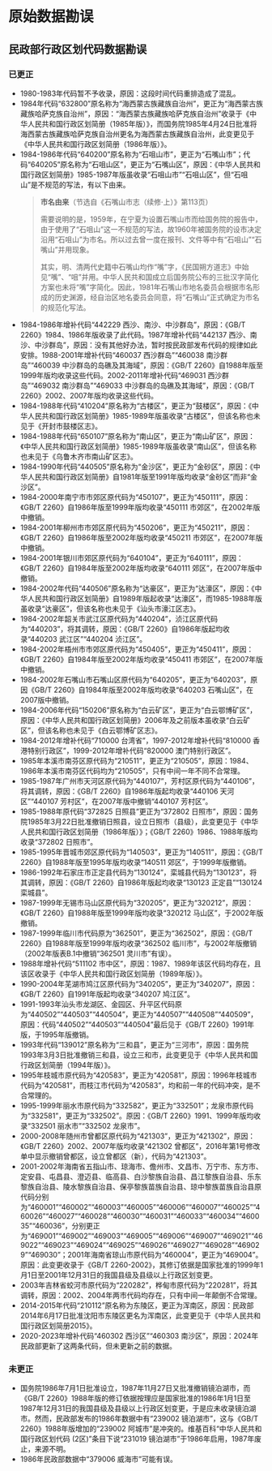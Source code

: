 # 原始数据勘误

## 民政部行政区划代码数据勘误

### 已更正

- 1980-1983年代码暂不予收录，原因：这段时间代码重排造成了混乱。
- 1984年代码“632800”原名称为“海西蒙古族藏族自治州”，更正为“海西蒙古族藏族哈萨克族自治州”，原因：“海西蒙古族藏族哈萨克族自治州”收录于《中华人民共和国行政区划简册（1985年版）》，而国务院1985年4月24日批准将海西蒙古族藏族哈萨克族自治州更名为海西蒙古族藏族自治州，此变更见于《中华人民共和国行政区划简册（1986年版）》。
- 1984-1986年代码“640200”原名称为“石咀山市”，更正为“石嘴山市”；代码“640205”原名称为“石咀山区”，更正为“石嘴山区”，原因：《中华人民共和国行政区划简册》1985-1987年版虽收录“石咀山市”“石咀山区”，但“石咀山”是不规范的写法，有以下由来。
    > **市名由来**（节选自《石嘴山市志（续修·上）》第113页）
    >
    > 需要说明的是，1959年，在宁夏为设置石嘴山市而给国务院的报告中，由于使用了“石咀山”这一不规范的写法，故1960年被国务院的设市决定沿用“石咀山”为市名。所以过去曾一度在报刊、文件等中有“石咀山”“石嘴山”并用现象。
    >
    > 其实，明、清两代史籍中石嘴山均作“嘴”字，《民国朔方道志》中始见“嘴”、“咀”并用。中华人民共和国成立后国务院公布的三批汉字简化方案也未将“嘴”字简化。因此，1981年石嘴山市地名委员会根据市名形成的历史渊源，经自治区地名委员会同意，将“石嘴山”正式确定为市名的规范化写法。
- 1984-1986年增补代码“442229 西沙、南沙、中沙群岛”，原因：《GB/T 2260》1984、1986年版收录了此代码。1987年增补代码“442137 西沙、南沙、中沙群岛”，原因：没有其他好办法，暂时按民政部发布代码的规律如此安排。1988-2001年增补代码“460037 西沙群岛”“460038 南沙群岛”“460039 中沙群岛的岛礁及其海域”，原因：《GB/T 2260》自1988年版至1999年版均收录这些代码。2002-2011年增补代码“469031 西沙群岛”“469032 南沙群岛”“469033 中沙群岛的岛礁及其海域”，原因：《GB/T 2260》2002、2007年版均收录这些代码。
- 1984-1988年代码“410204”原名称为“古楼区”，更正为“鼓楼区”，原因：《中华人民共和国行政区划简册》1985-1989年版虽收录“古楼区”，但该名称也未见于《开封市鼓楼区志》。
- 1984-1988年代码“650107”原名称为“南山区”，更正为“南山矿区”，原因：《中华人民共和国行政区划简册》1985-1989年版虽收录“南山区”，但该名称也未见于《乌鲁木齐市南山矿区志》。
- 1984-1990年代码“440505”原名称为“金沙区”，更正为“金砂区”，原因：《中华人民共和国行政区划简册》自1981年版至1991年版均收录“金砂区”而非“金沙区”。
- 1984-2000年南宁市市郊区原代码为“450107”，更正为“450111”，原因：《GB/T 2260》自1986年版至1999年版均收录“450111 市郊区”，在2002年版中撤销。
- 1984-2001年柳州市市郊区原代码为“450206”，更正为“450211”，原因：《GB/T 2260》自1986年版至2002年版均收录“450211 市郊区”，在2007年版中撤销。
- 1984-2001年银川市郊区原代码为“640104”，更正为“640111”，原因：《GB/T 2260》自1984年版至2002年版均收录“640111 郊区”，在2007年版中撤销。
- 1984-2002年代码“440506”原名称为“达豪区”，更正为“达濠区”，原因：《中华人民共和国行政区划简册》自1989年版起收录“达濠区”，而1985-1988年版虽收录“达豪区”，但该名称也未见于《汕头市濠江区志》。
- 1984-2002年韶关市武江区原代码为“440204”，浈江区原代码为“440203”，将其调转，原因：《GB/T 2260》自1986年版起均收录“440203 武江区”“440204 浈江区”。
- 1984-2002年梧州市市郊区原代码为“450405”，更正为“450411”，原因：《GB/T 2260》自1984年版至2002年版均收录“450411 市郊区”，在2007年版中撤销。
- 1984-2002年石嘴山市石嘴山区原代码为“640205”，更正为“640203”，原因《GB/T 2260》自1984年版至2002年版均收录“640203 石嘴山区”，在2007版中撤销。
- 1984-2006年代码“150206”原名称为“白云矿区”，更正为“白云鄂博矿区”，原因：《中华人民共和国行政区划简册》2006年及之前版本虽收录“白云矿区”，但该名称也未见于《白云鄂博矿区志》。
- 1984-2012年增补代码“710000 台湾省”，1997-2012年增补代码“810000 香港特别行政区”，1999-2012年增补代码“820000 澳门特别行政区”。
- 1985年本溪市南芬区原代码为“210511”，更正为“210505”，原因：1984、1986年本溪市南芬区代码均为“210505”，只有中间一年不同不合常理。
- 1985-1987年广州市天河区原代码为“440107”，芳村区原代码为“440106”，将其调转，原因：《GB/T 2260》自1986年版起均收录“440106 天河区”“440107 芳村区”，在2007年版中撤销“440107 芳村区”。
- 1985-1988年原代码“372825 日照县”更正为“372802 日照市”，原因：国务院1985年3月22日批准撤销日照县，设立日照市（县级），此变更见于《中华人民共和国行政区划简册（1986年版）》；《GB/T 2260》1986、1988年版均收录“372802 日照市”。
- 1985-1995年晋城市郊区原代码为“140503”，更正为“140511”，原因：《GB/T 2260》自1988年版至1995年版均收录“140511 郊区”，于1999年版撤销。
- 1986-1992年石家庄市正定县代码为“130124”，栾城县代码为“130123”，将其调转，原因：《GB/T 2260》自1986年版起均收录“130123 正定县”“130124 栾城县”。
- 1987-1999年无锡市马山区原代码为“320205”，更正为“320212”，原因：《GB/T 2260》自1988年版至1999年版均收录“320212 马山区”，于2002年版撤销。
- 1987-1999年临川市代码原为“362501”，更正为“362502”，原因：《GB/T 2260》自1988年版至1999年版均收录“362502 临川市”，与2002年版撤销（2002年版表B.1中撤销“362501 灵川市”有误）。
- 1988年增补代码“511102 市中区”，原因：1987、1989年该区代码均存在，且该区收录于《中华人民共和国行政区划简册（1989年版）》。
- 1990-2004年芜湖市鸠江区原代码为“340205”，更正为“340207”，原因：《GB/T 2260》自1991年版起均收录“340207 鸠江区”。
- 1991-1993年汕头市龙湖区、金园区、升平区代码原为“440502”“440503”“440504”，更正为“440507”“440508”“440509”，原因：代码“440502”“440503”“440504”最后见于《GB/T 2260》1991年版，于1995年版撤销。
- 1993年代码“139012”原名称为“三和县”，更正为“三河市”，原因：国务院1993年3月3日批准撤销三和县，设立三和市，此变更见于《中华人民共和国行政区划简册（1994年版）》。
- 1995年枝城市原代码为“420583”，更正为“420581”，原因：1996年枝城市代码为“420581”，而枝江市代码为“420583”，均和前一年的代码冲突，是不合常理的。
- 1995-1999年丽水市原代码为“332582”，更正为“332501”；龙泉市原代码为“332581”，更正为“332502”。原因：《GB/T 2260》1991、1999年版均收录“332501 丽水市”“332502 龙泉市”。
- 2000-2008年随州市曾都区原代码为“421303”，更正为“421302”，原因：《GB/T 2260》2002、2007年版均收录“421302 曾都区”，2016年第1号修改单中显示撤销曾都区，设立曾都区（新），代码为“421303”。
- 2001-2002年海南省五指山市、琼海市、儋州市、文昌市、万宁市、东方市、定安县、屯昌县、澄迈县、临高县、白沙黎族自治县、昌江黎族自治县、乐东黎族自治县、陵水黎族自治县、保亭黎族苗族自治县、琼中黎族苗族自治县原代码分别为“460001”“460002”“460003”“460005”“460006”“460007”“460025”“460026”“460027”“460028”“460030”“460031”“460033”“460034”“460035”“460036”，分别更正为“469001”“469002”“469003”“469005”“469006”“469007”“469021”“469022”“469023”“469024”“469025”“469026”“469027”“469028”“469029”“469030”；2001年海南省琼山市原代码为“460004”，更正为“469004”。原因：此变更收录于《GB/T 2260-2002》，其修订依据是国家批准的1999年1月1日至2001年12月31日的我国县级及县级以上行政区划变更。
- 2003年吉林省蛟河市原代码为“220282”，桦甸市原代码为“220281”，将其调转，原因：2002、2004年两市代码均存在，只有中间一年颠倒不合常理。
- 2014-2015年代码“210112”原名称为东陵区，更正为浑南区，原因：民政部2014年6月17日批准沈阳市东陵区更名为浑南区，此变更见于《中华人民共和国行政区划简册2015》。
- 2020-2023年增补代码“460302 西沙区”“460303 南沙区”，原因：2024年民政部更新了这两条代码，但未更新之前的数据。

### 未更正

- 国务院1986年7月1日批准设立，1987年11月27日又批准撤销镜泊湖市，而《GB/T 2260》1988年版的修订依据按理应是国家批准的1986年1月1日至1987年12月31日的我国县级及县级以上行政区划变更，于是应未收录镜泊湖市。然而，民政部发布的1986年数据中有“239002 镜泊湖市”，这与《GB/T 2260》1988年版增加的“239002 阿城市”是冲突的。维基百科“中华人民共和国行政区划代码 (2区)”条目下说“231019 镜泊湖市”于1986年启用，1987年废止，来源不明。
- 1986年民政部数据中“379006 威海市”可能有误。

